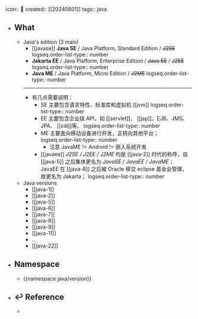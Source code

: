icon:: 📄
created:: [[20240801]]
tags:: java

- ## What
  - Java's edition (3 main)
    - [[javase]] **Java SE** / Java Platform, Standard Edition / ~~J2SE~~
      logseq.order-list-type:: number
    - **Jakarta EE** / Java Platform, Enterprise Edition / ~~Java EE~~ / ~~J2EE~~
      logseq.order-list-type:: number
    - **Java ME** / Java Platform, Micro Edition / ~~J2ME~~
      logseq.order-list-type:: number
    - ---
    - 有几点需要说明：
      - SE 主要包含语言特性，标准库和虚拟机 [[jvm]]
        logseq.order-list-type:: number
      - EE 主要包含企业级 API，如 [[servlet]]、 [[jsp]]、EJB、JMS、JPA、 [[cdi]]等。
        logseq.order-list-type:: number
      - ME 主要面向移动设备进行开发，正转向其他平台；
        logseq.order-list-type:: number
        - 注意 JavaME != Android != 嵌入系统开发
      - [[javaee]] *J2SE / J2EE / J2ME* 均是 [[java-2]] 时代的称呼，自 [[java-5]] 之后集体更名为 *JavaSE / JavaEE / JavaME*； JavaEE 在 [[java-8]] 之后被 Oracle 移交 eclipse 基金会管理，故更名为 Jakarta；
        logseq.order-list-type:: number
  - Java versions
    - [[java-1]]
    - [[java-2]]
    - [[java-5]]
    - [[java-6]]
    - [[java-7]]
    - [[java-8]]
    - [[java-9]]
    - [[java-11]]
    - ...
    - [[java-22]]
- ## Namespace
  - {{namespace java/version}}
- ## ↩ Reference
  -